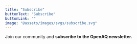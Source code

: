 ```yaml
---
title: "Subscribe"
buttonText: "Subscribe"
buttonLink: ""
image: "@assets/images/svgs/subscribe.svg"
---
```


Join our community and **subscribe to the OpenAQ newsletter.**
